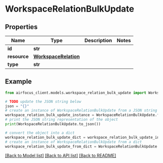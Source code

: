 # WorkspaceRelationBulkUpdate


## Properties

Name | Type | Description | Notes
------------ | ------------- | ------------- | -------------
**id** | **str** |  | 
**resource** | [**WorkspaceRelation**](WorkspaceRelation.md) |  | 
**type** | **str** |  | 

## Example

```python
from airfocus_client.models.workspace_relation_bulk_update import WorkspaceRelationBulkUpdate

# TODO update the JSON string below
json = "{}"
# create an instance of WorkspaceRelationBulkUpdate from a JSON string
workspace_relation_bulk_update_instance = WorkspaceRelationBulkUpdate.from_json(json)
# print the JSON string representation of the object
print(WorkspaceRelationBulkUpdate.to_json())

# convert the object into a dict
workspace_relation_bulk_update_dict = workspace_relation_bulk_update_instance.to_dict()
# create an instance of WorkspaceRelationBulkUpdate from a dict
workspace_relation_bulk_update_from_dict = WorkspaceRelationBulkUpdate.from_dict(workspace_relation_bulk_update_dict)
```
[[Back to Model list]](../README.md#documentation-for-models) [[Back to API list]](../README.md#documentation-for-api-endpoints) [[Back to README]](../README.md)


